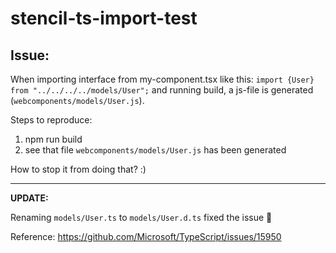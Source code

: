 # stencil-ts-import-test

## Issue:
When importing interface from my-component.tsx like this: `import {User} from "../../../../models/User";` and running build, a js-file is generated (`webcomponents/models/User.js`).

Steps to reproduce:

1. npm run build
1. see that file `webcomponents/models/User.js` has been generated

How to stop it from doing that? :)

--- 

**UPDATE:**

Renaming `models/User.ts` to `models/User.d.ts` fixed the issue 🎉

Reference: https://github.com/Microsoft/TypeScript/issues/15950
